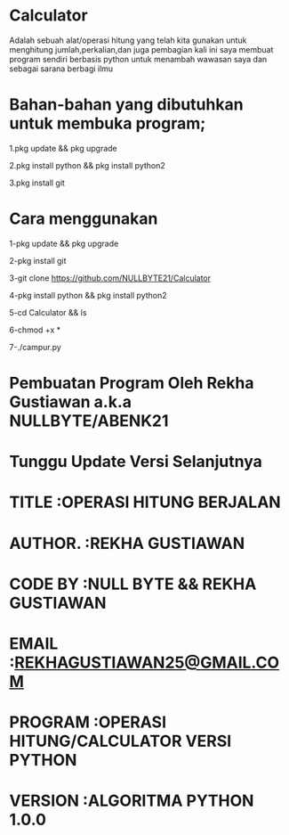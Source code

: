 # Calculator
Adalah sebuah alat/operasi hitung yang telah kita gunakan untuk menghitung jumlah,perkalian,dan juga pembagian
kali ini saya membuat program sendiri berbasis python untuk menambah wawasan saya dan sebagai sarana berbagi ilmu



# Bahan-bahan yang dibutuhkan untuk membuka program; 
1.pkg update && pkg upgrade

2.pkg install python && pkg install python2

3.pkg install git

# Cara menggunakan

1-pkg update && pkg upgrade

2-pkg install git

3-git clone https://github.com/NULLBYTE21/Calculator

4-pkg install python && pkg install python2

5-cd Calculator && ls

6-chmod +x *

7-./campur.py

# Pembuatan Program Oleh Rekha Gustiawan a.k.a NULLBYTE/ABENK21
# Tunggu Update Versi Selanjutnya
#
#    TITLE   :OPERASI HITUNG BERJALAN
#    AUTHOR. :REKHA GUSTIAWAN
#    CODE BY :NULL BYTE && REKHA GUSTIAWAN
#    EMAIL   :REKHAGUSTIAWAN25@GMAIL.COM
#    PROGRAM :OPERASI HITUNG/CALCULATOR VERSI PYTHON
#    VERSION :ALGORITMA PYTHON 1.0.0
